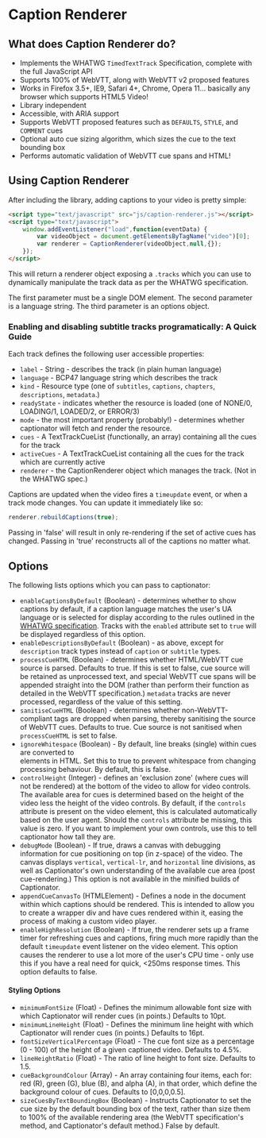 Caption Renderer
===========

What does Caption Renderer do?
-------------------------

* Implements the WHATWG `TimedTextTrack` Specification, complete with the full JavaScript API
* Supports 100% of WebVTT, along with WebVTT v2 proposed features
* Works in Firefox 3.5+, IE9, Safari 4+, Chrome, Opera 11... basically any browser which supports HTML5 Video!
* Library independent
* Accessible, with ARIA support
* Supports WebVTT proposed features such as `DEFAULTS`, `STYLE`, and `COMMENT` cues
* Optional auto cue sizing algorithm, which sizes the cue to the text bounding box
* Performs automatic validation of WebVTT cue spans and HTML!

Using Caption Renderer
------------------

After including the library, adding captions to your video is pretty simple:

```html
<script type="text/javascript" src="js/caption-renderer.js"></script>
<script type="text/javascript">
	window.addEventListener("load",function(eventData) {
		var videoObject = document.getElementsByTagName("video")[0];
		var renderer = CaptionRenderer(videoObject,null,{});
	});
</script>
```

This will return a renderer object exposing a `.tracks` which you can use to dynamically manipulate the track data as per the WHATWG specification.

The first parameter must be a single DOM element. The second parameter is a language string. The third parameter is an options object.

### Enabling and disabling subtitle tracks programatically: A Quick Guide ###

Each track defines the following user accessible properties:

* `label` - String - describes the track (in plain human language)
* `language` - BCP47 language string which describes the track
* `kind` - Resource type (one of `subtitles`, `captions`, `chapters`, `descriptions`, `metadata`.)
* `readyState` - indicates whether the resource is loaded (one of NONE/0, LOADING/1, LOADED/2, or ERROR/3)
* `mode` - the most important property (probably!) - determines whether captionator will fetch and render the resource.
* `cues` - A TextTrackCueList (functionally, an array) containing all the cues for the track
* `activeCues` - A TextTrackCueList containing all the cues for the track which are currently active
* `renderer` - the CaptionRenderer object which manages the track. (Not in the WHATWG spec.)

Captions are updated when the video fires a `timeupdate` event, or when a track mode changes.
You can update it immediately like so:

```javascript
renderer.rebuildCaptions(true);
```

Passing in 'false' will result in only re-rendering if the set of active cues has changed. Passing in 'true' reconstructs all of the captions no matter what.

Options
---------------------------------

The following lists options which you can pass to captionator:

* `enableCaptionsByDefault` (Boolean) - determines whether to show captions by default, if a caption language matches the user's UA language or is selected for display according to the rules outlined in the [WHATWG specification](http://www.whatwg.org/specs/web-apps/current-work/multipage/video.html). Tracks with the `enabled` attribute set to `true` will be displayed regardless of this option.
* `enableDescriptionsByDefault` (Boolean) - as above, except for `description` track types instead of `caption` or `subtitle` types.
* `processCueHTML` (Boolean) - determines whether HTML/WebVTT cue source is parsed. Defaults to true. If this is set to false, cue source will be retained as unprocessed text, and special WebVTT cue spans will be appended straight into the DOM (rather than perform their function as detailed in the WebVTT specification.) `metadata` tracks are never processed, regardless of the value of this setting.
* `sanitiseCueHTML` (Boolean) - determines whether non-WebVTT-compliant tags are dropped when parsing, thereby sanitising the source of WebVTT cues. Defaults to true. Cue source is not sanitised when `processCueHTML` is set to false.
* `ignoreWhitespace` (Boolean) - By default, line breaks (single) within cues are converted to <br /> elements in HTML. Set this to true to prevent whitespace from changing processing behaviour. By default, this is false.
* `controlHeight` (Integer) - defines an 'exclusion zone' (where cues will not be rendered) at the bottom of the video to allow for video controls. The available area for cues is determined based on the height of the video less the height of the video controls. By default, if the `controls` attribute is present on the video element, this is calculated automatically based on the user agent. Should the `controls` attribute be missing, this value is zero. If you want to implement your own controls, use this to tell captionator how tall they are.
* `debugMode` (Boolean) - If true, draws a canvas with debugging information for cue positioning on top (in z-space) of the video. The canvas displays `vertical`, `vertical-lr`, and `horizontal` line divisions, as well as Captionator's own understanding of the available cue area (post cue-rendering.) This option is not available in the minified builds of Captionator.
* `appendCueCanvasTo` (HTMLElement) - Defines a node in the document within which captions should be rendered. This is intended to allow you to create a wrapper div and have cues rendered within it, easing the process of making a custom video player.
* `enableHighResolution` (Boolean) - If true, the renderer sets up a frame timer for refreshing cues and captions, firing much more rapidly than the default `timeupdate` event listener on the video element. This option causes the renderer to use a lot more of the user's CPU time - only use this if you have a real need for quick, <250ms response times. This option defaults to false.

#### Styling Options ####
* `minimumFontSize` (Float) - Defines the minimum allowable font size with which Captionator will render cues (in points.) Defaults to 10pt.
* `minimumLineHeight` (Float) - Defines the minimum line height with which Captionator will render cues (in points.) Defaults to 16pt.
* `fontSizeVerticalPercentage` (Float) - The cue font size as a percentage (0 - 100) of the height of a given captioned video. Defaults to 4.5%.
* `lineHeightRatio` (Float) - The ratio of line height to font size. Defaults to 1.5.
* `cueBackgroundColour` (Array) - An array containing four items, each for: red (R), green (G), blue (B), and alpha (A), in that order, which define the background colour of cues. Defaults to [0,0,0,0.5].
* `sizeCuesByTextBoundingBox` (Boolean) - Instructs Captionator to set the cue size by the default bounding box of the text, rather than size them to 100% of the available rendering area (the WebVTT specification's method, and Captionator's default method.) False by default.